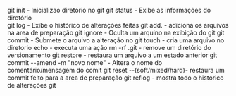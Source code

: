 git init - Inicializao diretório no git 
git status - Exibe as informações do diretório  
git log - Exibe o histórico de alterações feitas
git add. - adiciona os arquivos na area de preparação
git ignore - Oculta um arquino na exibição do git
git commit - Submete o arquivo a alteração no git
touch - cria uma arquivo no diretorio
echo - executa uma ação
rm -rf .git - remove um diretório do versionamento
git restore - restaura um arquivo a um estado anterior
git commit --amend -m "novo nome" - Altera o nome do comentário/mensagem do comit
git reset --(soft/mixed/hard)- restaura um commit feito para a area de preparação
git reflog - mostra todo o historico de alterações git